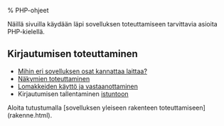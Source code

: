 % PHP-ohjeet
<!-- order: 7 -->

Näillä sivuilla käydään läpi sovelluksen toteuttamiseen tarvittavia asioita PHP-kielellä.

## Kirjautumisen toteuttaminen

* [Mihin eri sovelluksen osat kannattaa laittaa?](rakenne.html) 
* [Näkymien toteuttaminen](nakymat.html)
* [Lomakkeiden käyttö ja vastaanottaminen](lomakkeet.html)
* Kirjautumisen tallentaminen [istuntoon](istunnot.html)

<ohje>
Aloita tutustumalla [sovelluksen yleiseen rakenteen toteuttamiseen](rakenne.html).
</ohje>
